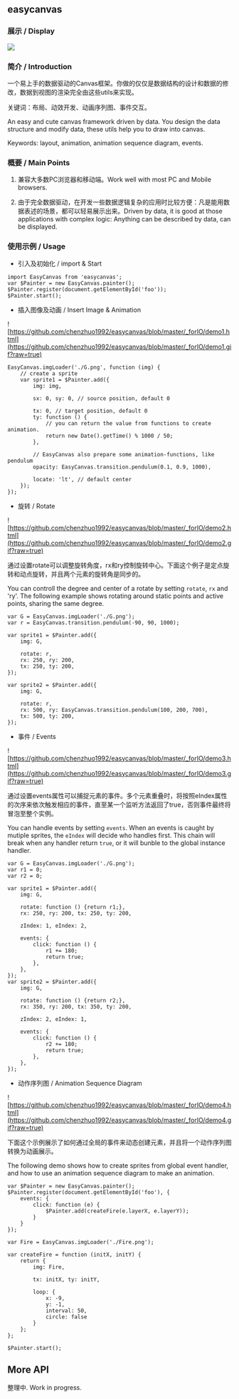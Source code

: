 ## easycanvas

### 展示 / Display 

![](https://github.com/chenzhuo1992/easycanvas/blob/master/_forIO/display.gif?raw=true)

### 简介 / Introduction

一个易上手的数据驱动的Canvas框架。你做的仅仅是数据结构的设计和数据的修改，数据到视图的渲染完全由这些utils来实现。

关键词：布局、动效开发、动画序列图、事件交互。

An easy and cute canvas framework driven by data. You design the data structure and modify data, these utils help you to draw into canvas.

Keywords: layout, animation, animation sequence diagram, events.

### 概要 / Main Points

1. 兼容大多数PC浏览器和移动端。Work well with most PC and Mobile browsers.

2. 由于完全数据驱动，在开发一些数据逻辑复杂的应用时比较方便：凡是能用数据表述的场景，都可以轻易展示出来。Driven by data, it is good at those applications with complex logic: Anything can be described by data, can be displayed.

### 使用示例 / Usage

- 引入及初始化 / import & Start

```
import EasyCanvas from 'easycanvas';
var $Painter = new EasyCanvas.painter();
$Painter.register(document.getElementById('foo'));
$Painter.start();
```

- 插入图像及动画 / Insert Image & Animation

![https://github.com/chenzhuo1992/easycanvas/blob/master/_forIO/demo1.html](https://github.com/chenzhuo1992/easycanvas/blob/master/_forIO/demo1.gif?raw=true)

```
EasyCanvas.imgLoader('./G.png', function (img) {
    // create a sprite
    var sprite1 = $Painter.add({
        img: img,

        sx: 0, sy: 0, // source position, default 0

        tx: 0, // target position, default 0
        ty: function () {
            // you can return the value from functions to create animation.
            return new Date().getTime() % 1000 / 50;
        },

        // EasyCanvas also prepare some animation-functions, like pendulum
        opacity: EasyCanvas.transition.pendulum(0.1, 0.9, 1000),

        locate: 'lt', // default center
    });
});
```

- 旋转 / Rotate

![https://github.com/chenzhuo1992/easycanvas/blob/master/_forIO/demo2.html](https://github.com/chenzhuo1992/easycanvas/blob/master/_forIO/demo2.gif?raw=true)

通过设置rotate可以调整旋转角度，rx和ry控制旋转中心。下面这个例子是定点旋转和动点旋转，并且两个元素的旋转角是同步的。

You can controll the degree and center of a rotate by setting `rotate`, `rx` and 'ry'. The following example shows rotating around static points and active points, sharing the same degree.

```
var G = EasyCanvas.imgLoader('./G.png');
var r = EasyCanvas.transition.pendulum(-90, 90, 1000);

var sprite1 = $Painter.add({
    img: G,

    rotate: r,
    rx: 250, ry: 200,
    tx: 250, ty: 200,
});

var sprite2 = $Painter.add({
    img: G,

    rotate: r,
    rx: 500, ry: EasyCanvas.transition.pendulum(100, 200, 700),
    tx: 500, ty: 200,
});
```

- 事件 / Events

![https://github.com/chenzhuo1992/easycanvas/blob/master/_forIO/demo3.html](https://github.com/chenzhuo1992/easycanvas/blob/master/_forIO/demo3.gif?raw=true)

通过设置events属性可以捕捉元素的事件。多个元素重叠时，将按照eIndex属性的次序来依次触发相应的事件，直至某一个监听方法返回了true，否则事件最终将冒泡至整个实例。

You can handle events by setting `events`. When an events is caught by mutiple sprites, the `eIndex` will decide who handles first. This chain will break when any handler return `true`, or it will bunble to the global instance handler.

```
var G = EasyCanvas.imgLoader('./G.png');
var r1 = 0;
var r2 = 0;

var sprite1 = $Painter.add({
    img: G,

    rotate: function () {return r1;},
    rx: 250, ry: 200, tx: 250, ty: 200,

    zIndex: 1, eIndex: 2,

    events: {
        click: function () {
            r1 += 180;
            return true;
        },
    },
});
var sprite2 = $Painter.add({
    img: G,

    rotate: function () {return r2;},
    rx: 350, ry: 200, tx: 350, ty: 200,

    zIndex: 2, eIndex: 1,

    events: {
        click: function () {
            r2 += 180;
            return true;
        },
    },
});
```

- 动作序列图 / Animation Sequence Diagram

![https://github.com/chenzhuo1992/easycanvas/blob/master/_forIO/demo4.html](https://github.com/chenzhuo1992/easycanvas/blob/master/_forIO/demo4.gif?raw=true)

下面这个示例展示了如何通过全局的事件来动态创建元素，并且将一个动作序列图转换为动画展示。

The following demo shows how to create sprites from global event handler, and how to use an animation sequence diagram to make an animation.

```
var $Painter = new EasyCanvas.painter();
$Painter.register(document.getElementById('foo'), {
    events: {
        click: function (e) {
            $Painter.add(createFire(e.layerX, e.layerY));
        }
    }
});

var Fire = EasyCanvas.imgLoader('./Fire.png');

var createFire = function (initX, initY) {
    return {
        img: Fire,

        tx: initX, ty: initY,

        loop: {
            x: -9,
            y: -1,
            interval: 50,
            circle: false
        }
    };
};

$Painter.start();
```

## More API

整理中. Work in progress.
